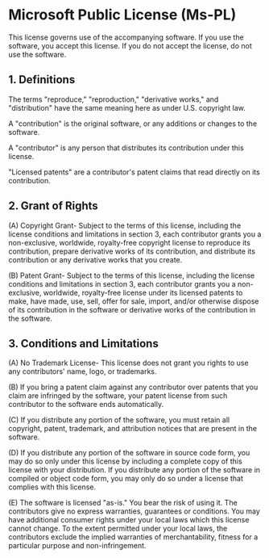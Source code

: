 # Microsoft Public License (Ms-PL)

This license governs use of the accompanying software. If you use the software, you accept this license. 
If you do not accept the license, do not use the software.

## 1. Definitions

The terms "reproduce," "reproduction," "derivative works," and "distribution" have the same meaning here as under U.S. copyright law.

A "contribution" is the original software, or any additions or changes to the software.

A "contributor" is any person that distributes its contribution under this license.

"Licensed patents" are a contributor's patent claims that read directly on its contribution.

## 2. Grant of Rights

(A) Copyright Grant- Subject to the terms of this license, including the license conditions and limitations in section 3, 
each contributor grants you a non-exclusive, worldwide, royalty-free copyright license to reproduce its contribution, 
prepare derivative works of its contribution, and distribute its contribution or any derivative works that you create.

(B) Patent Grant- Subject to the terms of this license, including the license conditions and limitations in section 3, 
each contributor grants you a non-exclusive, worldwide, royalty-free license under its licensed patents to make, have made, 
use, sell, offer for sale, import, and/or otherwise dispose of its contribution in the software or derivative works of 
the contribution in the software.

## 3. Conditions and Limitations

(A) No Trademark License- This license does not grant you rights to use any contributors' name, logo, or trademarks.

(B) If you bring a patent claim against any contributor over patents that you claim are infringed by the software, 
your patent license from such contributor to the software ends automatically.

(C) If you distribute any portion of the software, you must retain all copyright, patent, trademark, 
and attribution notices that are present in the software.

(D) If you distribute any portion of the software in source code form, you may do so only under this license 
by including a complete copy of this license with your distribution. If you distribute any portion of the software 
in compiled or object code form, you may only do so under a license that complies with this license.

(E) The software is licensed "as-is." You bear the risk of using it. The contributors give no express warranties, 
guarantees or conditions. You may have additional consumer rights under your local laws which this license cannot change. 
To the extent permitted under your local laws, the contributors exclude the implied warranties of merchantability, 
fitness for a particular purpose and non-infringement. 